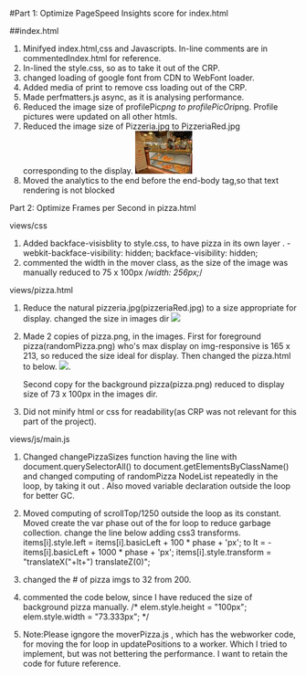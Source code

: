 #Part 1: Optimize PageSpeed Insights score for index.html

##index.html
1. Minifyed index.html,css and Javascripts. In-line comments are in commentedIndex.html for reference.
2. In-lined the style.css, so as to take it out of the CRP.
3. changed loading of google font from CDN to WebFont loader.
      <!--link href="//fonts.googleapis.com/css?family=Open+Sans:400,700" rel="stylesheet" -->
      <script async src="https://ajax.googleapis.com/ajax/libs/webfont/1.5.18/webfont.js"></script>
      <script>
         WebFont.load({
            google: {
            families: ['Open Sans Condensed:300,700']
         }
      });
      </script>
4. Added media of print to remove css loading out of the CRP.
5. Made perfmatters.js async, as it is analysing performance.
6. Reduced the image size of profilePic*png to profilePicOri*png. Profile pictures were updated on all other htmls.
7. Reduced the image size  of Pizzeria.jpg to PizzeriaRed.jpg corresponding to the display.
      <img style="width: 100px;" src="views/images/pizzeriaRed.jpg">
8. Moved the analytics to the end before the end-body tag,so that text rendering is not blocked

Part 2: Optimize Frames per Second in pizza.html

views/css

1. Added backface-visisblity to style.css, to have pizza in its own layer .
   -webkit-backface-visibility: hidden; 
    backface-visibility: hidden; 
2. commented the width in the mover class, as the size of the image was manually reduced to 75 x 100px 
    /*width: 256px;*/

views/pizza.html

1. Reduce the natural pizzeria.jpg(pizzeriaRed.jpg) to a size appropriate for display. changed the size in images dir
   <img src="images/pizzeriaRed.jpg" class="img-responsive"> 
2. Made 2 copies of pizza.png, in the images.
    First for foreground pizza(randomPizza.png) who's max display on img-responsive is 165 x 213, so reduced the size ideal      for display. Then changed the pizza.html to below.
      <img src="images/randomPizza.png" class="img-responsive">.

    Second copy for the background pizza(pizza.png) reduced to display size of 73 x 100px in the images dir.
3.  Did not minify html or css for readability(as CRP was not relevant for this part of the project).              

views/js/main.js

1.  Changed changePizzaSizes function having the line with document.querySelectorAll() to document.getElementsByClassName()      and changed computing of randomPizza NodeList repeatedly in the loop, by taking it out . Also moved variable declaration     outside the loop for better GC.
2.  Moved computing of scrollTop/1250 outside the loop as its constant. Moved create the var phase out of the for loop to        reduce garbage collection.
    change the line below adding css3 transforms.
    items[i].style.left = items[i].basicLeft + 100 * phase + 'px'; 
    to
    lt = -items[i].basicLeft + 1000 * phase + 'px';
    items[i].style.transform = "translateX("+lt+") translateZ(0)";
    
3. changed the # of pizza imgs to 32 from 200.
4. commented the code below, since I have reduced the size of background pizza manually.
   /* elem.style.height = "100px";
    elem.style.width = "73.333px"; */
5.  Note:Please igngore the  moverPizza.js , which has the webworker code, for moving the for loop in updatePositions to a       worker. Which I tried to implement, but was not bettering the performance. I want to retain the code for future              reference.
